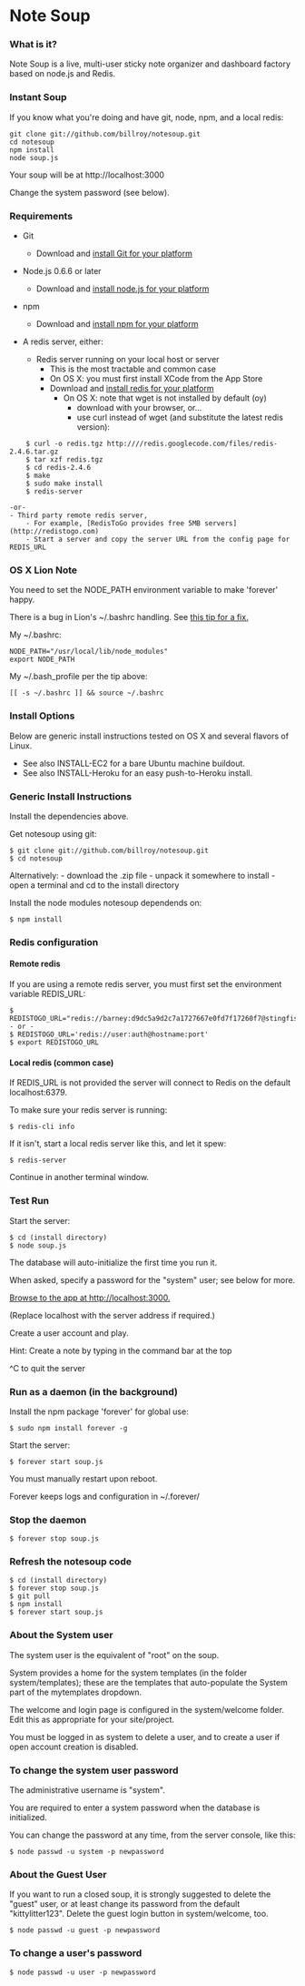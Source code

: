 Note Soup 
===

### What is it?

Note Soup is a live, multi-user sticky note organizer and dashboard factory based on node.js and Redis.

### Instant Soup

If you know what you're doing and have git, node, npm, and a local redis:

	git clone git://github.com/billroy/notesoup.git
	cd notesoup
	npm install
	node soup.js

Your soup will be at http://localhost:3000

Change the system password (see below).

### Requirements

- Git
	- Download and [install Git for your platform](http://git-scm.com)

- Node.js 0.6.6 or later
	- Download and [install node.js for your platform](http://nodejs.org)

- npm
	- Download and [install npm for your platform](http://npmjs.org)

- A redis server, either:

	- Redis server running on your local host or server
		- This is the most tractable and common case
		- On OS X: you must first install XCode from the App Store
		- Download and [install redis for your platform](http://redis.io/download)
			- On OS X: note that wget is not installed by default (oy)
				- download with your browser, or...
				- use curl instead of wget (and substitute the latest redis version):
~~~
	$ curl -o redis.tgz http:////redis.googlecode.com/files/redis-2.4.6.tar.gz
	$ tar xzf redis.tgz
	$ cd redis-2.4.6
	$ make
	$ sudo make install
	$ redis-server
~~~
	-or-
	- Third party remote redis server, 
		- For example, [RedisToGo provides free 5MB servers](http://redistogo.com)
		- Start a server and copy the server URL from the config page for REDIS_URL

### OS X Lion Note

You need to set the NODE_PATH environment variable to make 'forever' happy.

There is a bug in Lion's ~/.bashrc handling.  See [this tip for a fix.](http://stackoverflow.com/questions/7780030/how-to-fix-terminal-not-loading-bashrc-on-os-x-lion)

My ~/.bashrc:

	NODE_PATH="/usr/local/lib/node_modules"
	export NODE_PATH

My ~/.bash_profile per the tip above:

	[[ -s ~/.bashrc ]] && source ~/.bashrc


### Install Options

Below are generic install instructions tested on OS X and several flavors of Linux.

- See also INSTALL-EC2 for a bare Ubuntu machine buildout.
- See also INSTALL-Heroku for an easy push-to-Heroku install.


### Generic Install Instructions

Install the dependencies above.

Get notesoup using git:

	$ git clone git://github.com/billroy/notesoup.git
	$ cd notesoup

Alternatively:
	- download the .zip file
	- unpack it somewhere to install
	- open a terminal and cd to the install directory

Install the node modules notesoup dependends on:

	$ npm install


### Redis configuration

#### Remote redis

If you are using a remote redis server, you must first set the environment variable REDIS_URL:

	$ REDISTOGO_URL="redis://barney:d9dc5a9d2c7a1727667e0fd7f17260f7@stingfish.redistogo.com:9361/"
	- or -
	$ REDISTOGO_URL='redis://user:auth@hostname:port'
	$ export REDISTOGO_URL

#### Local redis (common case)

If REDIS_URL is not provided the server will connect to Redis on the default localhost:6379.

To make sure your redis server is running:

	$ redis-cli info

If it isn't, start a local redis server like this, and let it spew:

	$ redis-server

Continue in another terminal window.


### Test Run

Start the server:

	$ cd (install directory)
	$ node soup.js

The database will auto-initialize the first time you run it.

When asked, specify a password for the "system" user; see below for more.

[Browse to the app at http://localhost:3000.](http://localhost:3000)

(Replace localhost with the server address if required.)

Create a user account and play.

Hint: Create a note by typing in the command bar at the top

^C to quit the server



### Run as a daemon (in the background)

Install the npm package 'forever' for global use:

	$ sudo npm install forever -g

Start the server:

	$ forever start soup.js

You must manually restart upon reboot.

Forever keeps logs and configuration in ~/.forever/


### Stop the daemon

	$ forever stop soup.js

### Refresh the notesoup code

	$ cd (install directory)
	$ forever stop soup.js
	$ git pull
	$ npm install
	$ forever start soup.js

### About the System user

The system user is the equivalent of "root" on the soup.

System provides a home for the system templates (in the folder system/templates); 
these are the templates that auto-populate the System part of the mytemplates dropdown.  

The welcome and login page is configured in the system/welcome folder.  Edit this as appropriate
for your site/project.

You must be logged in as system to delete a user, and to create a user if open account creation
is disabled.

### To change the system user password

The administrative username is "system".

You are required to enter a system password when the database is initialized.

You can change the password at any time, from the server console, like this:

	$ node passwd -u system -p newpassword


### About the Guest User

If you want to run a closed soup, it is strongly suggested to delete the "guest" user, or at
least change its password from the default "kittylitter123".  Delete the guest login button
in system/welcome, too.

	$ node passwd -u guest -p newpassword

### To change a user's password

	$ node passwd -u user -p newpassword
